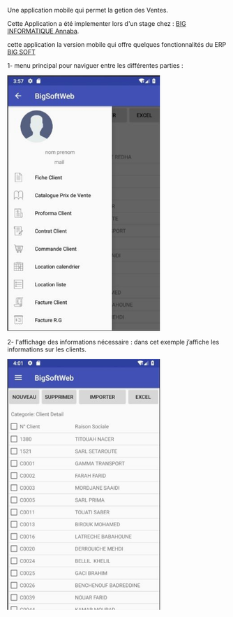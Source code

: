 Une application mobile qui permet la getion des Ventes.

Cette Application a été implementer lors d'un stage chez : [BIG INFORMATIQUE Annaba](https://biginformatique.com).

cette application la version mobile qui offre quelques fonctionnalités du ERP [BIG SOFT](https://biginformatique.com/produits/application-bigsoft)

1- menu principal pour naviguer entre les différentes parties :


<p align="Left">
  <img src="screen1.jpg" width="350" title="Screen 1">
</p>

2- l'affichage des informations nécessaire : dans cet exemple j’affiche les informations sur les clients.


<p align="Left">
  <img src="screen2.jpg" width="350" title="Screen 2">
</p>

